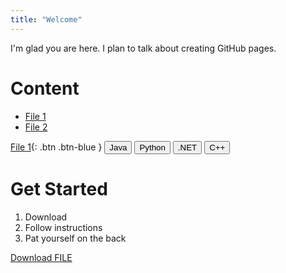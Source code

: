 ```yaml
---
title: "Welcome"
---
```


I'm glad you are here. I plan to talk about creating GitHub pages.

# Content
- <a id="raw-url" href="https://raw.githubusercontent.com/semanej/github-pages-with-jekyll/master/test.txt" download="download" target="_blank">File 1</a>
- <a id="raw-url" href="https://raw.githubusercontent.com/semanej/github-pages-with-jekyll/master/test.txt" download="download" target="_blank">File 2</a>


[File 1](https://raw.githubusercontent.com/semanej/github-pages-with-jekyll/master/test.txt){: .btn .btn-blue }
<button type="button" name="Java" class="btn-blue" href="https://raw.githubusercontent.com/semanej/github-pages-with-jekyll/master/test.txt">Java</button>
<button type="button" name="Java" class="btn" href="https://raw.githubusercontent.com/semanej/github-pages-with-jekyll/master/test.txt">Python</button>
<button type="button" name="Java" class="btn" href="https://raw.githubusercontent.com/semanej/github-pages-with-jekyll/master/test.txt">.NET</button>
<button type="button" name="Java" class="btn" href="https://raw.githubusercontent.com/semanej/github-pages-with-jekyll/master/test.txt">C++</button>

# Get Started
1. Download
2. Follow instructions
3. Pat yourself on the back



<a id="raw-url" href="https://semanej.github.io/github-pages-with-jekyll/test.txt" download="test.txt" target="_blank">Download FILE</a>

